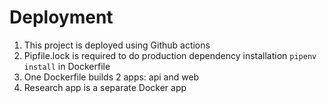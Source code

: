 # Deployment
1. This project is deployed using Github actions
2. Pipfile.lock is required to do production dependency installation `pipenv install` in Dockerfile
3. One Dockerfile builds 2 apps: api and web
4. Research app is a separate Docker app